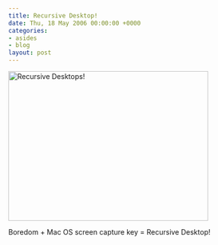 ```yaml
---
title: Recursive Desktop!
date: Thu, 18 May 2006 00:00:00 +0000
categories:
- asides
- blog
layout: post
---
```


<a title="Recursive Desktop!" class="imagelink" href="http://www.pixelhum.com/wp-content/uploads/2006/05/Picture%2011.png"><img width="400" height="300" id="image110" alt="Recursive Desktops!" src="http://www.pixelhum.com/wp-content/uploads/2006/05/Picture%2011.png" /></a>

Boredom + Mac OS screen capture key = Recursive Desktop!



